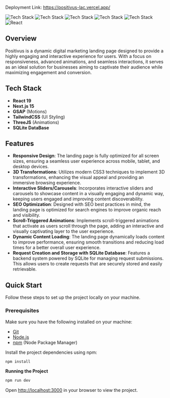 

  Deployment Link: https://positivus-lac.vercel.app/

![Tech Stack](https://img.shields.io/badge/-Three.js-black?style=for-the-badge&logoColor=white&logo=three.js&color=000000)
![Tech Stack](https://img.shields.io/badge/-GSAP-black?style=for-the-badge&logoColor=white&logo=green-sock&color=000000)
![Tech Stack](https://img.shields.io/badge/-SQLite-black?style=for-the-badge&logoColor=white&logo=sqlite&color=003B57)
![Tech Stack](https://img.shields.io/badge/-Next_JS-black?style=for-the-badge&logoColor=white&logo=nextdotjs&color=000000)
![Tech Stack](https://img.shields.io/badge/-Tailwind_CSS-black?style=for-the-badge&logoColor=white&logo=tailwindcss&color=06B6D4)
![React](https://img.shields.io/badge/-React-black?style=for-the-badge&logo=react&logoColor=61DAFB&color=000000)

## Overview

Positivus is a dynamic digital marketing landing page designed to provide a highly engaging and interactive experience for users. With a focus on responsiveness, advanced animations, and seamless interactions, it serves as an ideal solution for businesses aiming to captivate their audience while maximizing engagement and conversion.

## Tech Stack

- **React 19**
- **Next.js 15**
- **GSAP** (Motions)
- **TailwindCSS** (UI Styling)
- **ThreeJS** (Animations)
- **SQLite DataBase** 

## Features

- **Responsive Design**: The landing page is fully optimized for all screen sizes, ensuring a seamless user experience across mobile, tablet, and desktop devices.
- **3D Transformations**: Utilizes modern CSS3 techniques to implement 3D transformations, enhancing the visual appeal and providing an immersive browsing experience.
- **Interactive Sliders/Carousels**: Incorporates interactive sliders and carousels to showcase content in a visually engaging and dynamic way, keeping users engaged and improving content discoverability.
- **SEO Optimization**: Designed with SEO best practices in mind, the landing page is optimized for search engines to improve organic reach and visibility.
- **Scroll-Triggered Animations**: Implements scroll-triggered animations that activate as users scroll through the page, adding an interactive and visually captivating layer to the user experience.
- **Dynamic Content Loading**: The landing page dynamically loads content to improve performance, ensuring smooth transitions and reducing load times for a better overall user experience.
- **Request Creation and Storage with SQLite Database**: Features a backend system powered by SQLite for managing request submissions. This allows users to create requests that are securely stored and easily retrievable.

  

## Quick Start

Follow these steps to set up the project locally on your machine.

### Prerequisites

Make sure you have the following installed on your machine:

- [Git](https://git-scm.com/)
- [Node.js](https://nodejs.org/en)
- [npm](https://www.npmjs.com/) (Node Package Manager)

Install the project dependencies using npm:

```bash
npm install
```

  **Running the Project**

```bash
npm run dev
```

  <p class="text-lg text-gray-700">Open <a href="http://localhost:3000" class="text-blue-600">http://localhost:3000</a> in your browser to view the project.</p>

